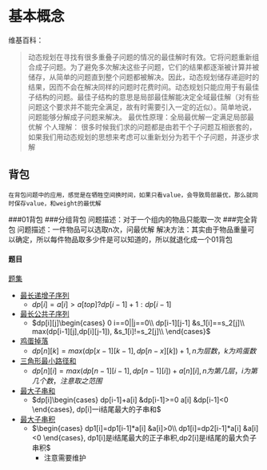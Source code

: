 # 基本概念
维基百科：
>动态规划在寻找有很多重叠子问题的情况的最佳解时有效。它将问题重新组合成子问题。为了避免多次解决这些子问题，它们的结果都逐渐被计算并被储存，从简单的问题直到整个问题都被解决。因此，动态规划储存递迴时的结果，因而不会在解决同样的问题时花费时间。动态规划只能应用于有最佳子结构的问题。最佳子结构的意思是局部最佳解能决定全域最佳解（对有些问题这个要求并不能完全满足，故有时需要引入一定的近似）。简单地说，问题能够分解成子问题来解决。
最优性原理：全局最优解一定满足局部最优解
个人理解： 很多时候我们求的问题都是由若干个子问题互相嵌套的，如果我们用动态规划的思想来考虑可以重新划分为若干个子问题，并逐步求解

## 背包
    在背包问题中的应用，感觉是在牺牲空间换时间，如果只看value，会导致局部最优，那么就同时保存value，和weight的最优解
###01背包
###分组背包
    问题描述：对于一个组内的物品只能取一次
###完全背包
    问题描述：一件物品可以选取n次，问最优解
    解决方法：其实由于物品重量可以确定，所以每件物品取多少件是可以知道的，所以就退化成一个01背包
#### 题目
[题集](https://zhuanlan.zhihu.com/p/126546914)
- [最长递增子序列](http://acm.hdu.edu.cn/showproblem.php?pid=1257)
	- $dp[i]=a[i]>a[top]?dp[i-1]+1:dp[i-1]$
- [最长公共子序列](https://leetcode-cn.com/problems/longest-common-subsequence/)
	- $dp[i][j]\begin{cases}
		0 i==0||j==0\\
		dp[i-1][j-1] &s_1[i]==s_2[j]\\
		max(dp[i-1][j],dp[i][j-1]), &s_1[i]!=s_2[j]\\
	\end{cases}$
- [鸡蛋掉落](https://leetcode-cn.com/problems/super-egg-drop/)
	- $dp[n][k]=max(dp[x-1][k-1],dp[n-x][k])+1, n为层数，k为鸡蛋数$
- [三角形最小路径和](http://acm.hdu.edu.cn/showproblem.php?pid=2084)
	- $dp[n][i]=max(dp[n-1][i-1],dp[n-1][i])+a[n][i], n为第几层，i为第几个数，注意取之范围$
- [最大子串和](http://acm.hdu.edu.cn/showproblem.php?pid=1003)
	- $dp[i]\begin{cases}
		dp[i-1]+a[i] &dp[i-1]>=0
		a[i] &dp[i-1]<0
	\end{cases}, dp[i]一i结尾最大的子串和$
- [最大子串积](https://leetcode-cn.com/submissions/detail/128613292/)
	- $\begin{cases}
		dp1[i]=dp1[i-1]*a[i] &a[i]>0\\
		dp1[i]=dp2[i-1]*a[i] &a[i]<0
	\end{cases}, dp1[i]是i结尾最大的正子串积,dp2[i]是i结尾的最大负子串积$
		- 注意需要维护
